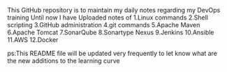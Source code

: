 This GitHub repository is to maintain my daily notes regarding my DevOps training
Until now I have Uploaded notes of
1.Linux commands
2.Shell scripting
3.GitHub administration
4.git commands
5.Apache Maven 
6.Apache Tomcat
7.SonarQube 
8.Sonartype Nexus
9.Jenkins
10.Ansible
11.AWS
12.Docker

ps:This README file will be updated very frequently to let know what are the new additions to the learning curve
